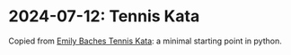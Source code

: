# 2024-07-12: Tennis Kata

Copied from [Emily Baches Tennis Kata](https://github.com/emilybache/Tennis-Refactoring-Kata): a minimal starting point in python. 

